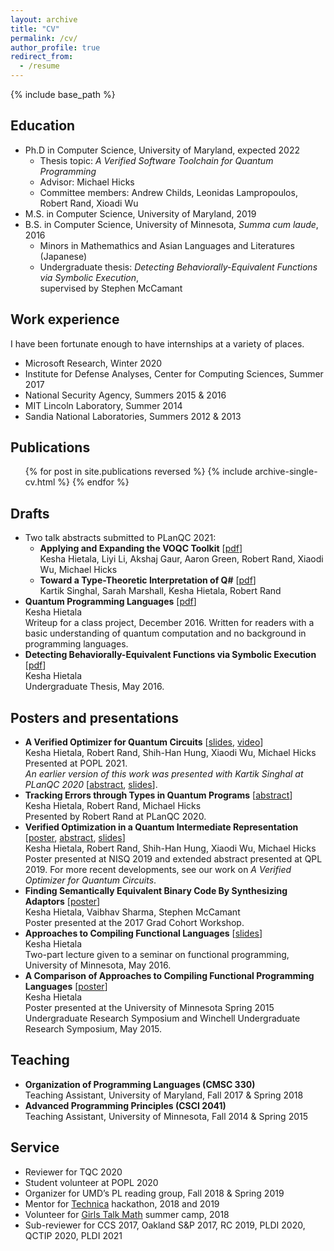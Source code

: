 ```yaml
---
layout: archive
title: "CV"
permalink: /cv/
author_profile: true
redirect_from:
  - /resume
---
```


{% include base_path %}

## Education
* Ph.D in Computer Science, University of Maryland, expected 2022
  * Thesis topic: *A Verified Software Toolchain for Quantum Programming*
  * Advisor: Michael Hicks
  * Committee members: Andrew Childs, Leonidas Lampropoulos, Robert Rand, Xioadi Wu
* M.S. in Computer Science, University of Maryland, 2019
* B.S. in Computer Science, University of Minnesota, *Summa cum laude*, 2016
  * Minors in Mathemathics and Asian Languages and Literatures (Japanese)
  * Undergraduate thesis: *Detecting Behaviorally-Equivalent Functions via Symbolic Execution*,  
supervised by Stephen McCamant

## Work experience
I have been fortunate enough to have internships at a variety of places. 
* Microsoft Research, Winter 2020
* Institute for Defense Analyses, Center for Computing Sciences, Summer 2017
* National Security Agency, Summers 2015 & 2016
* MIT Lincoln Laboratory, Summer 2014
* Sandia National Laboratories, Summers 2012 & 2013

## Publications
  <ul>{% for post in site.publications reversed %}
    {% include archive-single-cv.html %}
  {% endfor %}</ul>
  
## Drafts
* Two talk abstracts submitted to PLanQC 2021:
  * **Applying and Expanding the VOQC Toolkit** [[pdf](../files/voqc-planqc-2021.pdf)]  
    Kesha Hietala, Liyi Li, Akshaj Gaur, Aaron Green, Robert Rand, Xiaodi Wu, Michael Hicks
  * **Toward a Type-Theoretic Interpretation of Q#** [[pdf](../files/lambda-qsharp-planqc.pdf)]  
    Kartik Singhal, Sarah Marshall, Kesha Hietala, Robert Rand
* **Quantum Programming Languages** [[pdf](../files/quantum-pl-survey.pdf)]  
  Kesha Hietala  
  Writeup for a class project, December 2016. Written for readers with a basic understanding of quantum computation and no background in programming languages.
* **Detecting Behaviorally-Equivalent Functions via Symbolic Execution** [[pdf](../files/KHH-undergrad-thesis.pdf)]  
  Kesha Hietala  
  Undergraduate Thesis, May 2016.
  
## Posters and presentations
* **A Verified Optimizer for Quantum Circuits** [[slides](../files/voqc-popl-slides.pdf), [video](https://app.clowdr.org/conference/popl2021/item/f2ed20e6-65a3-4b1e-bc2e-4241a3452269)]  
  Kesha Hietala, Robert Rand, Shih-Han Hung, Xiaodi Wu, Michael Hicks  
  Presented at POPL 2021.  
  *An earlier version of this work was presented with Kartik Singhal at PLanQC 2020* [[abstract](../files/voqc-planqc-abstract.pdf), [slides](../files/voqc-planqc-slides.pdf)].
* **Tracking Errors through Types in Quantum Programs** [[abstract](../files/tracking-errors-abstract.pdf)]  
  Kesha Hietala, Robert Rand, Michael Hicks  
  Presented by Robert Rand at PLanQC 2020.
* **Verified Optimization in a Quantum Intermediate Representation** [[poster](../files/NISQ-SQIRE-poster.pdf), [abstract](../files/qpl-2019-abstract.pdf), [slides](../files/qpl-2019-slides.pdf)]  
  Kesha Hietala, Robert Rand, Shih-Han Hung, Xiaodi Wu, Michael Hicks  
  Poster presented at NISQ 2019 and extended abstract presented at QPL 2019. For more recent developments, see our work on *A Verified Optimizer for Quantum Circuits*.
* **Finding Semantically Equivalent Binary Code By Synthesizing Adaptors** [[poster](../files/adaptor-synth-poster.pdf)]  
  Kesha Hietala, Vaibhav Sharma, Stephen McCamant  
  Poster presented at the 2017 Grad Cohort Workshop.
* **Approaches to Compiling Functional Languages** [[slides](../files/CAM-notes.pdf)]  
  Kesha Hietala  
  Two-part lecture given to a seminar on functional programming, University of Minnesota, May 2016.
* **A Comparison of Approaches to Compiling Functional Programming Languages** [[poster](../files/compiling-functional-languages-poster.pdf)]  
  Kesha Hietala  
  Poster presented at the University of Minnesota Spring 2015 Undergraduate Research Symposium and Winchell Undergraduate Research Symposium, May 2015.
  
## Teaching
* **Organization of Programming Languages (CMSC 330)**  
Teaching Assistant, University of Maryland, Fall 2017 & Spring 2018
* **Advanced Programming Principles (CSCI 2041)**  
Teaching Assistant, University of Minnesota, Fall 2014 & Spring 2015

## Service
* Reviewer for TQC 2020
* Student volunteer at POPL 2020
* Organizer for UMD’s PL reading group, Fall 2018 & Spring 2019
* Mentor for [Technica](https://gotechnica.org/) hackathon, 2018 and 2019
* Volunteer for [Girls Talk Math](http://gtm.math.umd.edu/) summer camp, 2018
* Sub-reviewer for CCS 2017, Oakland S&P 2017, RC 2019, PLDI 2020, QCTIP 2020, PLDI 2021

